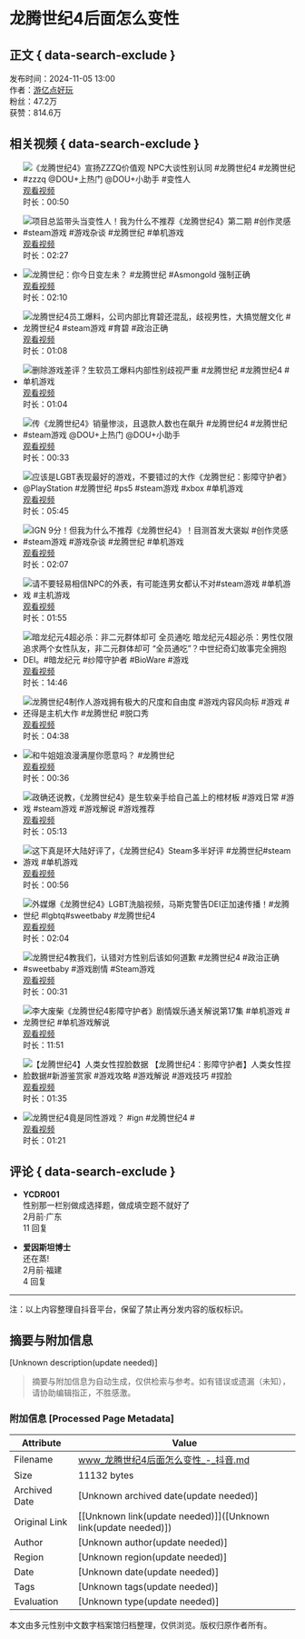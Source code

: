 # 龙腾世纪4后面怎么变性

## 正文 { data-search-exclude }


发布时间：2024-11-05 13:00  
作者：[游亿点好玩](https://www.douyin.com/user/MS4wLjABAAAAxHOmi8MDwSOVSQwNq3cI9dFKLQsHkXzMC5Tp5Urd3FPnfaS3EUGz4RaF1lWYdK5k)  
粉丝：47.2万  
获赞：814.6万  

## 相关视频 { data-search-exclude }

- ![《龙腾世纪4》宣扬ZZZQ价值观 NPC大谈性别认同 #龙腾世纪4 #龙腾世纪 #zzzq @DOU+上热门 @DOU+小助手 #变性人](https://p3-pc-sign.douyinpic.com/image-cut-tos-priv/1c15e4bad68e59d51356355aa6e077b5~tplv-dy-resize-origshort-autoq-75:330.jpeg?lk3s=138a59ce&x-expires=2052208800&x-signature=SUE9sjOgiTJjfZOS6tHRr6hNLHI%3D&from=327834062&s=PackSourceEnum_AWEME_DETAIL&se=false&sc=cover&biz_tag=pcweb_cover&l=2025011418201852520C0A1A3807049C7A)  
  [观看视频](https://www.douyin.com/video/7432213443224014116)  
  时长：00:50

- ![项目总监带头当变性人！我为什么不推荐《龙腾世纪4》第二期 #创作灵感 #steam游戏 #游戏杂谈 #龙腾世纪 #单机游戏](https://p9-pc-sign.douyinpic.com/image-cut-tos-priv/78aed1af10795a669a4164090f61888d~tplv-dy-resize-origshort-autoq-75:330.jpeg?lk3s=138a59ce&x-expires=2052208800&x-signature=B087roxZz%2BaV7dsXyiJzJB9qWAo%3D&from=327834062&s=PackSourceEnum_AWEME_DETAIL&se=false&sc=cover&biz_tag=pcweb_cover&l=2025011418201852520C0A1A3807049C7A)  
  [观看视频](https://www.douyin.com/video/7433776970149743931)  
  时长：02:27

- ![龙腾世纪：你今日变左未？ #龙腾世纪 #Asmongold 强制正确](https://p3-pc-sign.douyinpic.com/image-cut-tos-priv/4afe53446861abf6b6641604d35e4823~tplv-dy-resize-origshort-autoq-75:330.jpeg?lk3s=138a59ce&x-expires=2052208800&x-signature=YUWHZNFfuvjbrL1IHGGXYtx%2FPrA%3D&from=327834062&s=PackSourceEnum_AWEME_DETAIL&se=false&sc=cover&biz_tag=pcweb_cover&l=2025011418201852520C0A1A3807049C7A)  
  [观看视频](https://www.douyin.com/video/7433640461736103183)  
  时长：02:10

- ![龙腾世纪4员工爆料，公司内部比育碧还混乱，歧视男性，大搞觉醒文化 #龙腾世纪4 #steam游戏 #育碧 #政治正确](https://p3-pc-sign.douyinpic.com/image-cut-tos-priv/4a1b62ace9b729705fc05cfc9cce3f88~tplv-dy-resize-origshort-autoq-75:330.jpeg?lk3s=138a59ce&x-expires=2052208800&x-signature=ACbxVro7QnHhikDB9geFapH89Ss%3D&from=327834062&s=PackSourceEnum_AWEME_DETAIL&se=false&sc=cover&biz_tag=pcweb_cover&l=2025011418201852520C0A1A3807049C7A)  
  [观看视频](https://www.douyin.com/video/7434128313511152922)  
  时长：01:08

- ![删除游戏差评？生软员工爆料内部性别歧视严重 #龙腾世纪 #龙腾世纪4 #单机游戏](https://p3-pc-sign.douyinpic.com/image-cut-tos-priv/7618f923402fd04defe044e82e1f5bf2~tplv-dy-resize-origshort-autoq-75:330.jpeg?lk3s=138a59ce&x-expires=2052208800&x-signature=KcpFEQYg5yfbk3MfmRHafmSGBn0%3D&from=327834062&s=PackSourceEnum_AWEME_DETAIL&se=false&sc=cover&biz_tag=pcweb_cover&l=2025011418201852520C0A1A3807049C7A)  
  [观看视频](https://www.douyin.com/video/7434028938646539554)  
  时长：01:04

- ![传《龙腾世纪4》销量惨淡，且退款人数也在飙升 #龙腾世纪4 #龙腾世纪 #steam游戏 @DOU+上热门 @DOU+小助手](https://p3-pc-sign.douyinpic.com/image-cut-tos-priv/5a81621cdd40c415d9135d19cd4a6845~tplv-dy-resize-origshort-autoq-75:330.jpeg?lk3s=138a59ce&x-expires=2052208800&x-signature=FwJCI1bS5gjRZFjTa%2FLS%2F7E2UOc%3D&from=327834062&s=PackSourceEnum_AWEME_DETAIL&se=false&sc=cover&biz_tag=pcweb_cover&l=2025011418201852520C0A1A3807049C7A)  
  [观看视频](https://www.douyin.com/video/7436299712736660786)  
  时长：00:33

- ![应该是LGBT表现最好的游戏，不要错过的大作《龙腾世纪：影障守护者》@PlayStation #龙腾世纪 #ps5 #steam游戏 #xbox #单机游戏](https://p3-pc-sign.douyinpic.com/image-cut-tos-priv/f585e8d4d08930d37c8287076b6bd1c8~tplv-dy-resize-origshort-autoq-75:330.jpeg?lk3s=138a59ce&x-expires=2052208800&x-signature=YHpxo%2BxofBh95mbMavMKQvR6rBU%3D&from=327834062&s=PackSourceEnum_AWEME_DETAIL&se=false&sc=cover&biz_tag=pcweb_cover&l=2025011418201852520C0A1A3807049C7A)  
  [观看视频](https://www.douyin.com/video/7435684124179844352)  
  时长：05:45

- ![IGN 9分！但我为什么不推荐《龙腾世纪4》！目测首发大褒姒 #创作灵感 #steam游戏 #游戏杂谈 #龙腾世纪 #单机游戏](https://p3-pc-sign.douyinpic.com/image-cut-tos-priv/a8b240579e56eff7272f747a04a291cc~tplv-dy-resize-origshort-autoq-75:330.jpeg?lk3s=138a59ce&x-expires=2052208800&x-signature=UweG0DDfLACXiSKLWvwbtTlnlRk%3D&from=327834062&s=PackSourceEnum_AWEME_DETAIL&se=false&sc=cover&biz_tag=pcweb_cover&l=2025011418201852520C0A1A3807049C7A)  
  [观看视频](https://www.douyin.com/video/7431550363892862268)  
  时长：02:07

- ![请不要轻易相信NPC的外表，有可能连男女都认不对#steam游戏 #单机游戏 #主机游戏](https://p3-pc-sign.douyinpic.com/image-cut-tos-priv/e6bd6f0201a0d32dbe71b9997bf07305~tplv-dy-resize-origshort-autoq-75:330.jpeg?lk3s=138a59ce&x-expires=2052208800&x-signature=UfL%2BCGczJp8Sn7L4pnwcKGhyHQo%3D&from=327834062&s=PackSourceEnum_AWEME_DETAIL&se=false&sc=cover&biz_tag=pcweb_cover&l=2025011418201852520C0A1A3807049C7A)  
  [观看视频](https://www.douyin.com/video/7436702683869777171)  
  时长：01:55

- ![暗龙纪元4超必杀：非二元群体却可 全员通吃 暗龙纪元4超必杀：男性仅限追求两个女性队友，非二元群体却可 “全员通吃”？中世纪奇幻故事完全拥抱DEI。#暗龙纪元 #纱障守护者 #BioWare #游戏](https://p3-pc-sign.douyinpic.com/image-cut-tos-priv/bd8cd84816e9a00b329b03af4ef3734a~tplv-dy-resize-origshort-autoq-75:330.jpeg?lk3s=138a59ce&x-expires=2052208800&x-signature=Pob8CvplMxoMAxJkN8WTWna%2FQws%3D&from=327834062&s=PackSourceEnum_AWEME_DETAIL&se=false&sc=cover&biz_tag=pcweb_cover&l=2025011418201852520C0A1A3807049C7A)  
  [观看视频](https://www.douyin.com/video/7431820707962686760)  
  时长：14:46

- ![龙腾世纪4制作人游戏拥有极大的尺度和自由度 #游戏内容风向标 #游戏 #还得是主机大作 #龙腾世纪 #脱口秀](https://p3-pc-sign.douyinpic.com/image-cut-tos-priv/0ea9a13adeae52cec79afbc506458f0e~tplv-dy-resize-origshort-autoq-75:330.jpeg?lk3s=138a59ce&x-expires=2052208800&x-signature=oUE5x8SygV7li7rmOu2g1ARqvis%3D&from=327834062&s=PackSourceEnum_AWEME_DETAIL&se=false&sc=cover&biz_tag=pcweb_cover&l=2025011418201852520C0A1A3807049C7A)  
  [观看视频](https://www.douyin.com/video/7424732208285453603)  
  时长：04:38

- ![和牛姐姐浪漫满屋你愿意吗？ #龙腾世纪](https://p3-pc-sign.douyinpic.com/image-cut-tos-priv/7351b0ad0a42583fc2f1fdee125b0d24~tplv-dy-resize-origshort-autoq-75:330.jpeg?lk3s=138a59ce&x-expires=2052208800&x-signature=zrvlxpcMk3K3UckIL0c50r9JOsU%3D&from=327834062&s=PackSourceEnum_AWEME_DETAIL&se=false&sc=cover&biz_tag=pcweb_cover&l=2025011418201852520C0A1A3807049C7A)  
  [观看视频](https://www.douyin.com/video/7434129771660987686)  
  时长：00:36

- ![政确还说教，《龙腾世纪4》是生软亲手给自己盖上的棺材板 #游戏日常 #游戏 #steam游戏 #游戏解说 #游戏推荐](https://p3-pc-sign.douyinpic.com/image-cut-tos-priv/04d7a0fb822c69da8101dc30803ccca7~tplv-dy-resize-origshort-autoq-75:330.jpeg?lk3s=138a59ce&x-expires=2052208800&x-signature=9SFgFyzcv71NKVI7IgyACUV3PvY%3D&from=327834062&s=PackSourceEnum_AWEME_DETAIL&se=false&sc=cover&biz_tag=pcweb_cover&l=2025011418201852520C0A1A3807049C7A)  
  [观看视频](https://www.douyin.com/video/7433996132184771859)  
  时长：05:13

- ![这下真是环大陆好评了，《龙腾世纪4》Steam多半好评 #龙腾世纪#steam游戏 #单机游戏](https://p9-pc-sign.douyinpic.com/image-cut-tos-priv/4c3c9c3ee0fb5d02f3fd03ecc19bec4f~tplv-dy-resize-origshort-autoq-75:330.jpeg?lk3s=138a59ce&x-expires=2052208800&x-signature=P5U41LEyDaIbxGpZeFHoYgd2yDY%3D&from=327834062&s=PackSourceEnum_AWEME_DETAIL&se=false&sc=cover&biz_tag=pcweb_cover&l=2025011418201852520C0A1A3807049C7A)  
  [观看视频](https://www.douyin.com/video/7432138308668476724)  
  时长：00:56

- ![外媒爆《龙腾世纪4》LGBT洗脑视频，马斯克警告DEI正加速传播！#龙腾世纪 #lgbtq#sweetbaby #龙腾世纪4](https://p3-pc-sign.douyinpic.com/image-cut-tos-priv/9769539d9951bd3eada480297c41a6b8~tplv-dy-resize-origshort-autoq-75:330.jpeg?lk3s=138a59ce&x-expires=2052208800&x-signature=GpAizfLB%2BwMsZib90pbVxwpBEuU%3D&from=327834062&s=PackSourceEnum_AWEME_DETAIL&se=false&sc=cover&biz_tag=pcweb_cover&l=2025011418201852520C0A1A3807049C7A)  
  [观看视频](https://www.douyin.com/video/7431841240913579279)  
  时长：02:04

- ![龙腾世纪4教我们，认错对方性别后该如何道歉 #龙腾世纪4 #政治正确 #sweetbaby #游戏剧情 #Steam游戏](https://p3-pc-sign.douyinpic.com/image-cut-tos-priv/6a27f3cac912f68a1d4ce00ad9637644~tplv-dy-resize-origshort-autoq-75:330.jpeg?lk3s=138a59ce&x-expires=2052208800&x-signature=CaOfvylSb9%2BXkAFdx2vz4WDblYE%3D&from=327834062&s=PackSourceEnum_AWEME_DETAIL&se=false&sc=cover&biz_tag=pcweb_cover&l=2025011418201852520C0A1A3807049C7A)  
  [观看视频](https://www.douyin.com/video/7432282257601105161)  
  时长：00:31

- ![李大废柴《龙腾世纪4影障守护者》剧情娱乐通关解说第17集 #单机游戏 #龙腾世纪 #单机游戏解说](https://p3-pc-sign.douyinpic.com/image-cut-tos-priv/8eb5872eba0ff292092c16406e1b132e~tplv-dy-resize-origshort-autoq-75:330.jpeg?lk3s=138a59ce&x-expires=2052208800&x-signature=q51PTmgTd0XfCsFzla8Mo4SE1to%3D&from=327834062&s=PackSourceEnum_AWEME_DETAIL&se=false&sc=cover&biz_tag=pcweb_cover&l=2025011418201852520C0A1A3807049C7A)  
  [观看视频](https://www.douyin.com/video/7435621619281710399)  
  时长：11:51

- ![【龙腾世纪4】人类女性捏脸数据 【龙腾世纪4：影障守护者】人类女性捏脸数据#新游鉴赏家 #游戏攻略 #游戏解说 #游戏技巧 #捏脸](https://p3-pc-sign.douyinpic.com/image-cut-tos-priv/29bcea7002af9aa72aed75bcc892508f~tplv-dy-resize-origshort-autoq-75:330.jpeg?lk3s=138a59ce&x-expires=2052208800&x-signature=pl6VVx%2F9g456dgSJNpqVORdauPE%3D&from=327834062&s=PackSourceEnum_AWEME_DETAIL&se=false&sc=cover&biz_tag=pcweb_cover&l=2025011418201852520C0A1A3807049C7A)  
  [观看视频](https://www.douyin.com/video/7432197185837518106)  
  时长：01:35

- ![龙腾世纪4竟是同性游戏？ #ign #龙腾世纪4 #](https://p3-pc-sign.douyinpic.com/image-cut-tos-priv/9f7f622315c52204fe59b7afedc79946~tplv-dy-resize-origshort-autoq-75:330.jpeg?lk3s=138a59ce&x-expires=2052208800&x-signature=e8FeCCWIbjyutEuOAuK7OSpy9I8%3D&from=327834062&s=PackSourceEnum_AWEME_DETAIL&se=false&sc=cover&biz_tag=pcweb_cover&l=2025011418201852520C0A1A3807049C7A)  
  [观看视频](https://www.douyin.com/video/7435969148162772283)  
  时长：01:21

## 评论 { data-search-exclude }

- **YCDR001**  
  性别那一栏别做成选择题，做成填空题不就好了  
  2月前·广东  
  11 回复

- **爱因斯坦博士**  
  还在蒸!  
  2月前·福建  
  4 回复

---

注：以上内容整理自抖音平台，保留了禁止再分发内容的版权标识。
<!-- tcd_original_link https://www.douyin.com/shipin/7436967104261212200 -->


## 摘要与附加信息

<!-- tcd_abstract -->
[Unknown description(update needed)]
<!-- tcd_abstract_end -->

> 摘要与附加信息为自动生成，仅供检索与参考。如有错误或遗漏（未知），请协助编辑指正，不胜感激。

### 附加信息 [Processed Page Metadata]

| Attribute       | Value                                  |
|-----------------|----------------------------------------|
| Filename        | www_龙腾世纪4后面怎么变性_-_抖音.md                             |
| Size            | 11132 bytes                           |
| Archived Date   | [Unknown archived date(update needed)]                             |
| Original Link   | [[Unknown link(update needed)]]([Unknown link(update needed)])                       |
| Author          | [Unknown author(update needed)]                               |
| Region          | [Unknown region(update needed)]                               |
| Date            | [Unknown date(update needed)]                                 |
| Tags            | [Unknown tags(update needed)]                                 |
| Evaluation            | [Unknown type(update needed)]                                 |
<!-- tcd_table_end -->

本文由多元性别中文数字档案馆归档整理，仅供浏览。版权归原作者所有。
